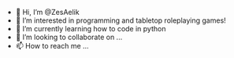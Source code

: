 - 👋 Hi, I’m @ZesAelik
- 👀 I’m interested in programming and tabletop roleplaying games!
- 🌱 I’m currently learning how to code in python
- 💞️ I’m looking to collaborate on ...
- 📫 How to reach me ...

<!---
ZesAelik/ZesAelik is a ✨ special ✨ repository because its `README.md` (this file) appears on your GitHub profile.
You can click the Preview link to take a look at your changes.
--->
